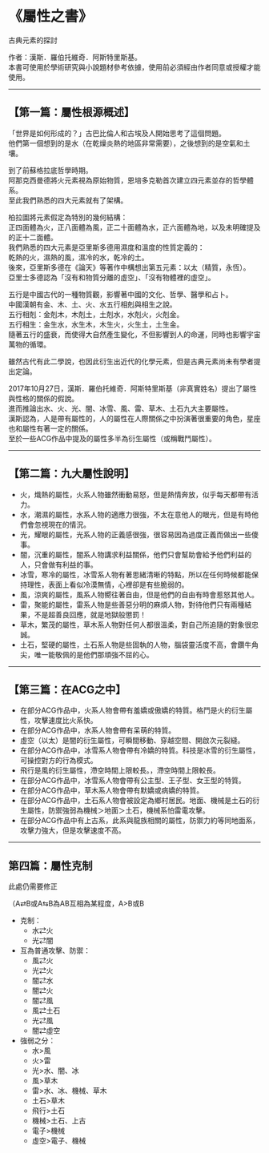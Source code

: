 # 《屬性之書》
<p>古典元素的探討</p>
<p>作者：漢斯．羅伯托維奇．阿斯特里斯基。<br />
本書可使用於學術研究與小說題材參考依據，使用前必須經由作者同意或授權才能使用。</p>
<hr />

## 【第一篇：屬性根源概述】
<p>「世界是如何形成的？」古巴比倫人和古埃及人開始思考了這個問題。<br />
他們第一個想到的是水（在乾燥炎熱的地區非常需要），之後想到的是空氣和土壤。</p>
<p>到了前蘇格拉底哲學時期。<br />
阿那克西曼德將火元素視為原始物質，恩培多克勒首次建立四元素並存的哲學體系。<br />
至此我們熟悉的四大元素就有了架構。</p>
<p>柏拉圖將元素假定為特別的幾何結構：<br />
正四面體為火，正八面體為風，正二十面體為水，正六面體為地，以及未明確提及的正十二面體。<br />
我們熟悉的四大元素是亞里斯多德用濕度和溫度的性質定義的：<br />
乾熱的火，濕熱的風，濕冷的水，乾冷的土。<br />
後來，亞里斯多德在《論天》等著作中構想出第五元素：以太（精質，永恆）。<br />
亞里士多德認為「沒有和物質分離的虛空」、「沒有物體裡的虛空」。</p>
<p>五行是中國古代的一種物質觀，影響著中國的文化、哲學、醫學和占卜。<br />
中國漢朝有金、木、土、火、水五行相剋與相生之說。<br />
五行相剋：金剋木，木剋土，土剋水，水剋火，火剋金。<br />
五行相生：金生水，水生木，木生火，火生土，土生金。<br />
隨著五行的盛衰，而使得大自然產生變化，不但影響到人的命運，同時也影響宇宙萬物的循環。</p>
<p>雖然古代有此二學說，也因此衍生出近代的化學元素，但是古典元素尚未有學者提出定論。</p>
<p>2017年10月27日，漢斯．羅伯托維奇．阿斯特里斯基（非真實姓名）提出了屬性與性格的關係的假說。<br />
進而推論出水、火、光、闇、冰雪、風、雷、草木、土石九大主要屬性。<br />
漢斯認為，人是帶有屬性的，人的屬性在人際關係之中扮演著很重要的角色，星座也和屬性有著一定的關係。<br />
至於一些ACG作品中提及的屬性多半為衍生屬性（或稱戰鬥屬性）。</p>
<hr />

## 【第二篇：九大屬性說明】
- 火，熾熱的屬性，火系人物雖然衝動易怒，但是熱情奔放，似乎每天都帶有活力。
- 水，潮濕的屬性，水系人物的適應力很強，不太在意他人的眼光，但是有時他們會忽視現在的情況。
- 光，耀眼的屬性，光系人物的正義感很強，很容易因為過度正義而做出一些傻事。
- 闇，沉重的屬性，闇系人物講求利益關係，他們只會幫助會給予他們利益的人，只會做有利益的事。
- 冰雪，寒冷的屬性，冰雪系人物有著思緒清晰的特點，所以在任何時候都能保持理性，表面上看似冷漠無情，心裡卻是有些脆弱的。
- 風，涼爽的屬性，風系人物嚮往著自由，但是他們的自由有時會惹怒其他人。
- 雷，聚能的屬性，雷系人物是些善惡分明的麻煩人物，對待他們只有兩種結果，不是超善良回應，就是地獄般懲罰！
- 草木，繁茂的屬性，草木系人物對任何人都很溫柔，對自己所追隨的對象很忠誠。
- 土石，堅硬的屬性，土石系人物是些固執的人物，腦袋靈活度不高，會鑽牛角尖，唯一能敬佩的是他們那頑強不屈的心。
<hr />

## 【第三篇：在ACG之中】
- 在部分ACG作品中，火系人物會帶有羞嬌或傲嬌的特質。格鬥是火的衍生屬性，攻擊速度比火系快。
- 在部分ACG作品中，水系人物會帶有呆萌的特質。
- 虛空（以太）是闇的衍生屬性，可瞬間移動、穿越空間、開啟次元裂縫。
- 在部分ACG作品中，冰雪系人物會帶有冷嬌的特質。科技是冰雪的衍生屬性，可操控對方的行為模式。
- 飛行是風的衍生屬性，滯空時間上限較長。，滯空時間上限較長。
- 在部分ACG作品中，冰雪系人物會帶有公主型、王子型、女王型的特質。
- 在部分ACG作品中，草木系人物會帶有默嬌或病嬌的特質。
- 在部分ACG作品中，土石系人物會被設定為鄉村居民。地面、機械是土石的衍生屬性，防禦強弱為機械＞地面＞土石，機械系怕雷電攻擊。
- 在部分ACG作品中有上古系，此系與龍族相關的屬性，防禦力約等同地面系，攻擊力強大，但是攻擊速度不高。
<hr />

## 第四篇：屬性克制
<p>此處仍需要修正</p>
<p>（A⇄B或A⇆B為AB互相為某程度，A>B或B<A為A強於B）</p>

- 克制：
  - 水⇄火
  - 光⇄闇
- 互為普通攻擊、防禦：
  - 風⇄火
  - 光⇄火
  - 闇⇄水
  - 闇⇄火
  - 闇⇄風
  - 風⇄土石
  - 光⇄風
  - 闇⇄虛空
- 強弱之分：
  - 水>風
  - 火>雷
  - 光>水、闇、冰
  - 風>草木
  - 雷>水、冰、機械、草木
  - 土石>草木
  - 飛行>土石
  - 機械>土石、上古
  - 電子>機械
  - 虛空>電子、機械
